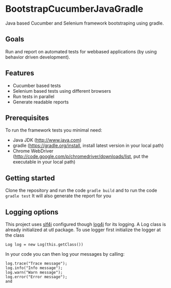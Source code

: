 # BootstrapCucumberJavaGradle
Java based Cucumber and Selenium framework bootstraping using gradle.

## Goals
Run and report on automated tests for webbased applications (by using behavior driven development).

## Features
- Cucumber based tests
- Selenium based tests using different browsers
- Run tests in parallel
- Generate readable reports

## Prerequisites
To run the framework tests you minimal need:
- Java JDK (http://www.java.com)
- gradle (https://gradle.org/install, install latest version in your local path)
- Chrome WebDriver (http://code.google.com/p/chromedriver/downloads/list, put the executable in your local path)

## Getting started
Clone the repository and run the code
```gradle build```
and to run the code
```gradle test```
It will also generate the report for you

## Logging options
This project uses [slf4j](http://www.slf4j.org/) configured though [log4j](http://logging.apache.org/log4j/) for its logging. A Log class is already initialized at utl package. To use logger
first initialize the logger at the class
```
Log log = new Log(this.getClass())
```
In your code you can then log your messages by calling:
```
log.trace("Trace message");
log.info("Info message");
log.warn("Warn message");
log.error("Error message");
and
```


